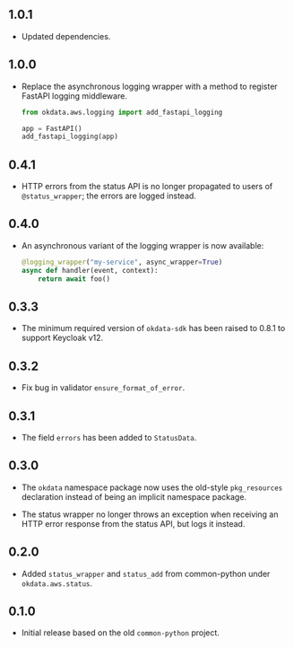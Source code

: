 ## 1.0.1

* Updated dependencies.

## 1.0.0

* Replace the asynchronous logging wrapper with a method to register
  FastAPI logging middleware.

  ```python
  from okdata.aws.logging import add_fastapi_logging

  app = FastAPI()
  add_fastapi_logging(app)
  ```

## 0.4.1

* HTTP errors from the status API is no longer propagated to users of
  `@status_wrapper`; the errors are logged instead.

## 0.4.0

* An asynchronous variant of the logging wrapper is now available:

  ```python
  @logging_wrapper("my-service", async_wrapper=True)
  async def handler(event, context):
      return await foo()
  ```

## 0.3.3

* The minimum required version of `okdata-sdk` has been raised to 0.8.1 to
  support Keycloak v12.

## 0.3.2

* Fix bug in validator `ensure_format_of_error`.

## 0.3.1

* The field `errors` has been added to `StatusData`.

## 0.3.0

* The `okdata` namespace package now uses the old-style `pkg_resources`
  declaration instead of being an implicit namespace package.

* The status wrapper no longer throws an exception when receiving an HTTP error
  response from the status API, but logs it instead.

## 0.2.0

* Added `status_wrapper` and `status_add` from common-python under
  `okdata.aws.status`.

## 0.1.0

* Initial release based on the old `common-python` project.
